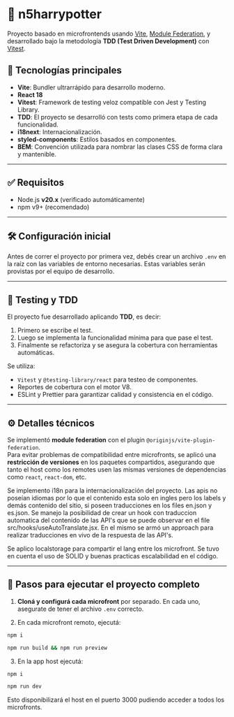 # 🧪 n5harrypotter

Proyecto basado en microfrontends usando [Vite](https://vitejs.dev/), [Module Federation](https://github.com/originjs/vite-plugin-federation), y desarrollado bajo la metodología **TDD (Test Driven Development)** con [Vitest](https://vitest.dev/).

## 🚀 Tecnologías principales

- **Vite**: Bundler ultrarrápido para desarrollo moderno.
- **React 18**
- **Vitest**: Framework de testing veloz compatible con Jest y Testing Library.
- **TDD**: El proyecto se desarrolló con tests como primera etapa de cada funcionalidad.
- **i18next**: Internacionalización.
- **styled-components**: Estilos basados en componentes.
- **BEM**: Convención utilizada para nombrar las clases CSS de forma clara y mantenible.

---

## ✅ Requisitos

- Node.js **v20.x** (verificado automáticamente)
- npm v9+ (recomendado)

---

## 🛠 Configuración inicial

Antes de correr el proyecto por primera vez, debés crear un archivo `.env` en la raíz con las variables de entorno necesarias. Estas variables serán provistas por el equipo de desarrollo.

---

## 🧪 Testing y TDD

El proyecto fue desarrollado aplicando **TDD**, es decir:

1. Primero se escribe el test.
2. Luego se implementa la funcionalidad mínima para que pase el test.
3. Finalmente se refactoriza y se asegura la cobertura con herramientas automáticas.

Se utiliza:
- `Vitest` y `@testing-library/react` para testeo de componentes.
- Reportes de cobertura con el motor V8.
- ESLint y Prettier para garantizar calidad y consistencia en el código.

---

## ⚙️ Detalles técnicos

Se implementó **module federation** con el plugin `@originjs/vite-plugin-federation`.  
Para evitar problemas de compatibilidad entre microfronts, se aplicó una **restricción de versiones** en los paquetes compartidos, asegurando que tanto el host como los remotes usen las mismas versiones de dependencias como `react`, `react-dom`, etc.

Se implemento i18n para la internacionalización del proyecto. Las apis no poseían idiomas por lo que el contenido esta solo en ingles pero los labels y demás contenido del sitio, si poseen traducciones en los files en.json y es.json. 
Se manejo la posibilidad de crear un hook con traduccion automatica del contenido de las API's que se puede observar en el file src/hooks/useAutoTranslate.jsx. En el mismo se armó un approach para realizar traducciones en vivo de la respuesta de las API's.

Se aplico localstorage para compartir el lang entre los microfront. Se tuvo en cuenta el uso de SOLID y buenas practicas escalabilidad en el código.

---

## 🔧 Pasos para ejecutar el proyecto completo

1. **Cloná y configurá cada microfront** por separado. En cada uno, asegurate de tener el archivo `.env` correcto.

2. En cada microfront remoto, ejecutá:

```bash
npm i

npm run build && npm run preview
```

3. En la app host ejecutá:
```bash
npm i

npm run dev
```
Esto disponibilizará el host en el puerto 3000 pudiendo acceder a todos los microfronts.
